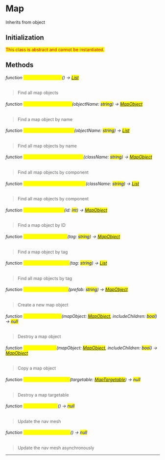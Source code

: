# Map
Inherits from object
## Initialization
<mark style="color:red;">This class is abstract and cannot be instantiated.</mark>
## Methods
###### function <mark style="color:yellow;">FindAllMapObjects</mark>() → <mark style="color:blue;">[List](../objects/List.md)</mark>
> Find all map objects

###### function <mark style="color:yellow;">FindMapObjectByName</mark>(objectName: <mark style="color:blue;">string</mark>) → <mark style="color:blue;">[MapObject](../objects/MapObject.md)</mark>
> Find a map object by name

###### function <mark style="color:yellow;">FindMapObjectsByName</mark>(objectName: <mark style="color:blue;">string</mark>) → <mark style="color:blue;">[List](../objects/List.md)</mark>
> Find all map objects by name

###### function <mark style="color:yellow;">FindMapObjectByComponent</mark>(className: <mark style="color:blue;">string</mark>) → <mark style="color:blue;">[MapObject](../objects/MapObject.md)</mark>
> Find all map objects by component

###### function <mark style="color:yellow;">FindMapObjectsByComponent</mark>(className: <mark style="color:blue;">string</mark>) → <mark style="color:blue;">[List](../objects/List.md)</mark>
> Find all map objects by component

###### function <mark style="color:yellow;">FindMapObjectByID</mark>(id: <mark style="color:blue;">int</mark>) → <mark style="color:blue;">[MapObject](../objects/MapObject.md)</mark>
> Find a map object by ID

###### function <mark style="color:yellow;">FindMapObjectByTag</mark>(tag: <mark style="color:blue;">string</mark>) → <mark style="color:blue;">[MapObject](../objects/MapObject.md)</mark>
> Find a map object by tag

###### function <mark style="color:yellow;">FindMapObjectsByTag</mark>(tag: <mark style="color:blue;">string</mark>) → <mark style="color:blue;">[List](../objects/List.md)</mark>
> Find all map objects by tag

###### function <mark style="color:yellow;">CreateMapObjectRaw</mark>(prefab: <mark style="color:blue;">string</mark>) → <mark style="color:blue;">[MapObject](../objects/MapObject.md)</mark>
> Create a new map object

###### function <mark style="color:yellow;">DestroyMapObject</mark>(mapObject: <mark style="color:blue;">[MapObject](../objects/MapObject.md)</mark>, includeChildren: <mark style="color:blue;">bool</mark>) → <mark style="color:blue;">null</mark>
> Destroy a map object

###### function <mark style="color:yellow;">CopyMapObject</mark>(mapObject: <mark style="color:blue;">[MapObject](../objects/MapObject.md)</mark>, includeChildren: <mark style="color:blue;">bool</mark>) → <mark style="color:blue;">[MapObject](../objects/MapObject.md)</mark>
> Copy a map object

###### function <mark style="color:yellow;">DestroyMapTargetable</mark>(targetable: <mark style="color:blue;">[MapTargetable](../objects/MapTargetable.md)</mark>) → <mark style="color:blue;">null</mark>
> Destroy a map targetable

###### function <mark style="color:yellow;">UpdateNavMesh</mark>() → <mark style="color:blue;">null</mark>
> Update the nav mesh

###### function <mark style="color:yellow;">UpdateNavMeshAsync</mark>() → <mark style="color:blue;">null</mark>
> Update the nav mesh asynchronously


---

